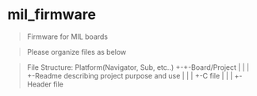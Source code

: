 # mil_firmware
>Firmware for MIL boards

>Please organize files as below

>File Structure:
>Platform(Navigator, Sub, etc..)
>+-+-Board/Project
>| | | +-Readme describing project purpose and use
>| | | +-C file
>| | | +-Header file

